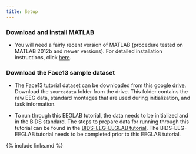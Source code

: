 ```yaml
---
title: Setup
---
```


### Download and install MATLAB

- You will need a fairly recent version of MATLAB (procedure tested on MATLAB 2012b and newer versions). For detailed installation instructions, click [here](https://www.mathworks.com/help/compiler/install-the-matlab-runtime.html).

### Download the Face13 sample dataset

- The Face13 tutorial dataset can be downloaded from this [google drive](https://drive.google.com/drive/folders/1xq85woDpAYXhCtzdgjkXpjjjggiWSKtc). Download the `sourcedata` folder from the drive. This folder contains the raw EEG data, standard montages that are used during initialization, and task information.

- To run through this EEGLAB tutorial, the data needs to be initialized and in the BIDS standard. The steps to prepare data for running through this tutorial can be found in the [BIDS-EEG-EEGLAB tutorial](https://bucanl.github.io/SDC-BIDS-EEG-EEGLAB/). The BIDS-EEG-EEGLAB tutorial needs to be completed prior to this EEGLAB tutorial.


{% include links.md %}
